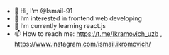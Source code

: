- 👋 Hi, I’m @Ismail-91
- 👀 I’m interested in frontend web developing
- 🌱 I’m currently learning react.js
- 📫 How to reach me: https://t.me/Ikramovich_uzb , 
https://www.instagram.com/ismail.ikromovich/

<!---
Ismail-91/Ismail-91 is a ✨ special ✨ repository because its `README.md` (this file) appears on your GitHub profile.
You can click the Preview link to take a look at your changes.
--->
